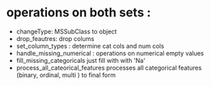 # operations on both sets : 
- changeType:  MSSubClass to object 
- drop_feautres: drop colums 
- set_column_types : determine cat cols and num cols 
- handle_missing_numerical : operations on numerical empty values 
- fill_missing_categoricals just fill with with 'Na'
- process_all_cateorical_features processes all categorical features (binary, ordinal, multi ) to final form 
